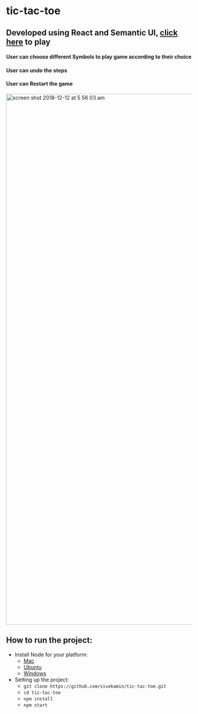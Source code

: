 # tic-tac-toe
## Developed using React and Semantic UI, [click here](https://build-gfahrgqeul.now.sh) to play
#### User can choose different Symbols to play game according to their choice
#### User can undo the steps
#### User can Restart the game


<img width="1440" alt="screen shot 2018-12-12 at 5 56 03 am" src="https://user-images.githubusercontent.com/25477734/50554167-e805a580-0c72-11e9-9228-7b2af6e4d4d2.png">

## How to run the project:
  - Install Node for your platform: 
    - [Mac](https://blog.teamtreehouse.com/install-node-js-npm-mac)
    - [Ubuntu](https://www.digitalocean.com/community/tutorials/how-to-install-node-js-on-ubuntu-16-04)
    - [Windows](https://blog.teamtreehouse.com/install-node-js-npm-windows)
  - Setting up the project:
    - `git clone https://github.com/vivekamin/tic-tac-toe.git`
    - `cd tic-tac-toe`
    - `npm install`
    - `npm start`
    

